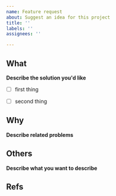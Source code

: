 ```yaml
---
name: Feature request
about: Suggest an idea for this project
title: ''
labels: ''
assignees: ''

---
```


## What
**Describe the solution you'd like**
<!-- A clear and concise description of what you want to happen. -->
- [ ] first thing
- [ ] second thing


## Why
**Describe related problems**
<!-- A clear and concise description of what the problem is. -->


## Others
**Describe what you want to describe**



## Refs

